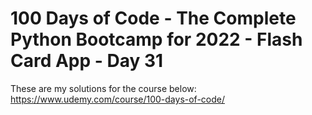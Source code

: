 # 100 Days of Code - The Complete Python Bootcamp for 2022 - Flash Card App - Day 31

These are my solutions for the course below:<br>
https://www.udemy.com/course/100-days-of-code/<br>